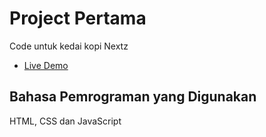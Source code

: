 # Project Pertama
Code untuk kedai kopi Nextz
- [Live Demo](https://nextz06.github.io/Project-Kedai-Kopi-Nextz/)

## Bahasa Pemrograman yang Digunakan
HTML, CSS dan JavaScript
